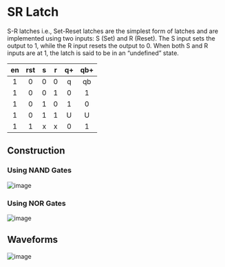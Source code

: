 # SR Latch
<p>S-R latches i.e., Set-Reset latches are the simplest form of latches and are implemented using two inputs: S (Set) and R (Reset). The S input sets the output to 1, while the R input resets the output to 0. When both S and R inputs are at 1, the latch is said to be in an “undefined” state. </p>
<table align="center">
	<thead>
		<th>en</th>
		<th>rst</th>
		<th>s</th>
		<th>r</th>
		<th>q+</th>
		<th>qb+</th>
	</thead>
	<tbody align="center">
		<tr>
			<td>1</td>
			<td>0</td>
			<td>0</td>
			<td>0</td>
			<td>q</td>
			<td>qb</td>
		</tr>
		<tr>
			<td>1</td>
			<td>0</td>
			<td>0</td>
			<td>1</td>
			<td>0</td>
			<td>1</td>
		</tr>
		<tr>
			<td>1</td>
			<td>0</td>
			<td>1</td>
			<td>0</td>
			<td>1</td>
			<td>0</td>
		</tr>
		<tr>
			<td>1</td>
			<td>0</td>
			<td>1</td>
			<td>1</td>
			<td>U</td>
			<td>U</td>
		</tr>
		<tr>
			<td>1</td>
			<td>1</td>
			<td>x</td>
			<td>x</td>
			<td>0</td>
			<td>1</td>
		</tr>
	</tbody>
</table>

## Construction
### Using NAND Gates
![image](https://github.com/user-attachments/assets/98ab049a-ad51-4c2f-bb33-aa957394133d)
### Using NOR Gates
![image](https://github.com/user-attachments/assets/e61cb20c-8a70-4356-bcbf-d24a7a88c1b6)


## Waveforms
![image](https://github.com/user-attachments/assets/fa0ff6da-d304-499b-aa48-70705c6dd786)


